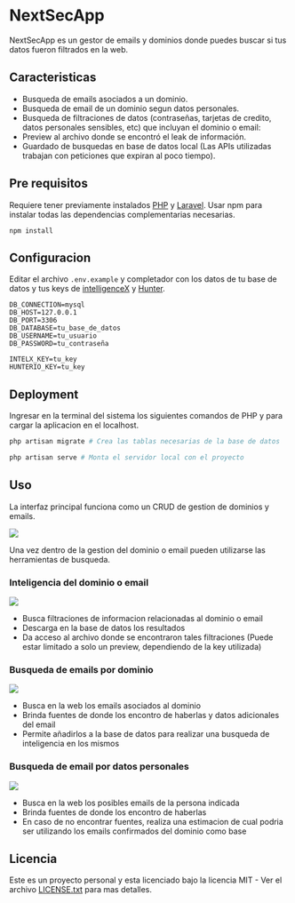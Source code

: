 # NextSecApp

NextSecApp es un gestor de emails y dominios donde puedes buscar si tus datos fueron filtrados en la web.

## Caracteristicas

-   Busqueda de emails asociados a un dominio.
-   Busqueda de email de un dominio segun datos personales.
-   Busqueda de filtraciones de datos (contraseñas, tarjetas de credito, datos personales sensibles, etc) que incluyan el dominio o email:
-   Preview al archivo donde se encontró el leak de información.
-   Guardado de busquedas en base de datos local (Las APIs utilizadas trabajan con peticiones que expiran al poco tiempo).

## Pre requisitos

Requiere tener previamente instalados [PHP](https://www.php.net/) y [Laravel](https://laravel.com/).
Usar npm para instalar todas las dependencias complementarias necesarias.

```
npm install
```

## Configuracion

Editar el archivo `.env.example` y completador con los datos de tu base de datos y tus keys de [intelligenceX](https://intelx.io/) y [Hunter](https://hunter.io/).

```
DB_CONNECTION=mysql
DB_HOST=127.0.0.1
DB_PORT=3306
DB_DATABASE=tu_base_de_datos
DB_USERNAME=tu_usuario
DB_PASSWORD=tu_contraseña

INTELX_KEY=tu_key
HUNTERIO_KEY=tu_key
```

## Deployment

Ingresar en la terminal del sistema los siguientes comandos de PHP y para cargar la aplicacion en el localhost.

```php
php artisan migrate # Crea las tablas necesarias de la base de datos
```

```php
php artisan serve # Monta el servidor local con el proyecto
```

## Uso

La interfaz principal funciona como un CRUD de gestion de dominios y emails.

![](https://i.imgur.com/3gUnx3n.png)

Una vez dentro de la gestion del dominio o email pueden utilizarse las herramientas de busqueda.

### Inteligencia del dominio o email

![](https://i.imgur.com/OPm09Ii.png)

-   Busca filtraciones de informacion relacionadas al dominio o email
-   Descarga en la base de datos los resultados
-   Da acceso al archivo donde se encontraron tales filtraciones (Puede estar limitado a solo un preview, dependiendo de la key utilizada)

### Busqueda de emails por dominio

![](https://i.imgur.com/sAGByrc.png)

-   Busca en la web los emails asociados al dominio
-   Brinda fuentes de donde los encontro de haberlas y datos adicionales del email
-   Permite añadirlos a la base de datos para realizar una busqueda de inteligencia en los mismos

### Busqueda de email por datos personales

![](https://i.imgur.com/yFGUj6X.png)

-   Busca en la web los posibles emails de la persona indicada
-   Brinda fuentes de donde los encontro de haberlas
-   En caso de no encontrar fuentes, realiza una estimacion de cual podria ser utilizando los emails confirmados del dominio como base

## Licencia

Este es un proyecto personal y esta licenciado bajo la licencia MIT - Ver el archivo [LICENSE.txt](LICENSE.txt) para mas detalles.
